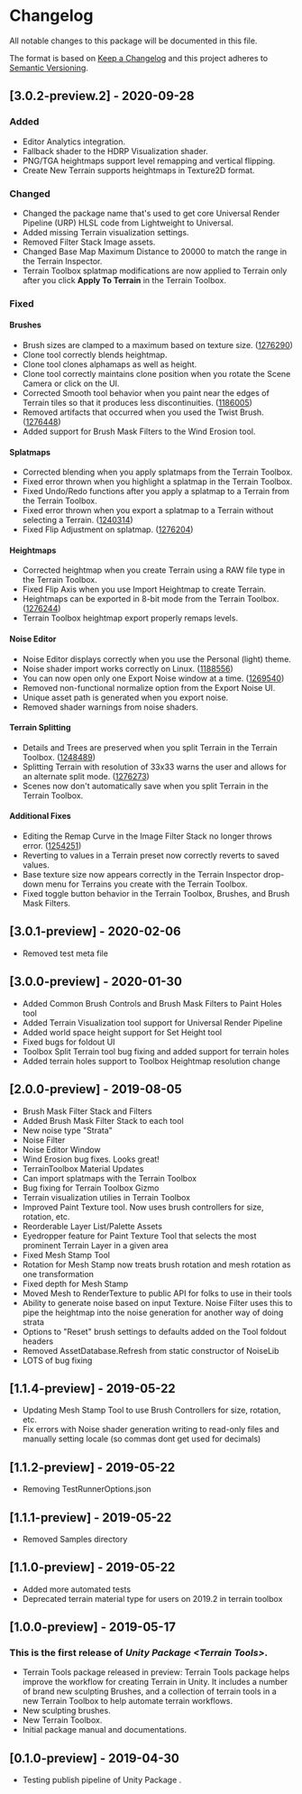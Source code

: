 # Changelog
All notable changes to this package will be documented in this file.

The format is based on [Keep a Changelog](http://keepachangelog.com/en/1.0.0/)
and this project adheres to [Semantic Versioning](http://semver.org/spec/v2.0.0.html).

## [3.0.2-preview.2] - 2020-09-28
### Added
- Editor Analytics integration.
- Fallback shader to the HDRP Visualization shader.
- PNG/TGA heightmaps support level remapping and vertical flipping.
- Create New Terrain supports heightmaps in Texture2D format.

### Changed
- Changed the package name that's used to get core Universal Render Pipeline (URP) HLSL code from Lightweight to Universal.
- Added missing Terrain visualization settings.
- Removed Filter Stack Image assets.
- Changed Base Map Maximum Distance to 20000 to match the range in the Terrain Inspector.
- Terrain Toolbox splatmap modifications are now applied to Terrain only after you click **Apply To Terrain** in the Terrain Toolbox.

### Fixed
#### Brushes
- Brush sizes are clamped to a maximum based on texture size. ([1276290](https://issuetracker.unity3d.com/product/unity/issues/guid/1276290/))
- Clone tool correctly blends heightmap.
- Clone tool clones alphamaps as well as height.
- Clone tool correctly maintains clone position when you rotate the Scene Camera or click on the UI.
- Corrected Smooth tool behavior when you paint near the edges of Terrain tiles so that it produces less discontinuities. ([1186005](https://issuetracker.unity3d.com/issues/terrain-tools-terrain-gets-terraced-when-smoothed-near-the-edge-of-the-terrain-tile))
- Removed artifacts that occurred when you used the Twist Brush. ([1276448](https://issuetracker.unity3d.com/issues/terrain-tools-twist-tool-certain-values-cause-value-spikes-in-the-heightmap))
- Added support for Brush Mask Filters to the Wind Erosion tool.

#### Splatmaps
- Corrected blending when you apply splatmaps from the Terrain Toolbox.
- Fixed error thrown when you highlight a splatmap in the Terrain Toolbox.
- Fixed Undo/Redo functions after you apply a splatmap to a Terrain from the Terrain Toolbox.
- Fixed error thrown when you export a splatmap to a Terrain without selecting a Terrain. ([1240314](https://issuetracker.unity3d.com/issues/terrain-tools-terrain-toolbox-splatmap-export-to-terrain-throws-dividebyzeroexception-when-no-terrain-is-selected))
- Fixed Flip Adjustment on splatmap. ([1276204](https://issuetracker.unity3d.com/issues/terrain-tools-utilities-splatmap-flip-horizontal-and-flip-vertical-are-reversed))

#### Heightmaps
- Corrected heightmap when you create Terrain using a RAW file type in the Terrain Toolbox.
- Fixed Flip Axis when you use Import Heightmap to create Terrain.
- Heightmaps can be exported in 8-bit mode from the Terrain Toolbox. ([1276244](https://issuetracker.unity3d.com/issues/terrain-tools-toolbox-utilities-export-heightmaps-heightmap-depth-always-resets-to-16-bit))
- Terrain Toolbox heightmap export properly remaps levels.

#### Noise Editor
- Noise Editor displays correctly when you use the Personal (light) theme.
- Noise shader import works correctly on Linux. ([1188556](https://issuetracker.unity3d.com/issues/linux-adding-terrain-tools-package-makes-an-endless-loop-of-importing))
- You can now open only one Export Noise window at a time. ([1269540](https://issuetracker.unity3d.com/issues/terraintools-new-instance-of-export-noice-to-texture-window-is-created-every-time-even-though-another-is-already-open))
- Removed non-functional normalize option from the Export Noise UI.
- Unique asset path is generated when you export noise.
- Removed shader warnings from noise shaders.

#### Terrain Splitting
- Details and Trees are preserved when you split Terrain in the Terrain Toolbox. ([1248489](https://issuetracker.unity3d.com/product/unity/issues/guid/1248489/))
- Splitting Terrain with resolution of 33x33 warns the user and allows for an alternate split mode. ([1276273](https://issuetracker.unity3d.com/issues/terrain-tools-toolbox-utilities-splitting-terrain-with-heightmap-resolution-33-breaks-terrain-and-causes-error))
- Scenes now don't automatically save when you split Terrain in the Terrain Toolbox.

#### Additional Fixes
- Editing the Remap Curve in the Image Filter Stack no longer throws error. ([1254251](https://issuetracker.unity3d.com/issues/terraintools-nullreferenceexception-is-thrown-on-editing-the-remap-curve-in-the-image-filter-stack))
- Reverting to values in a Terrain preset now correctly reverts to saved values.
- Base texture size now appears correctly in the Terrain Inspector drop-down menu for Terrains you create with the Terrain Toolbox.
- Fixed toggle button behavior in the Terrain Toolbox, Brushes, and Brush Mask Filters.

## [3.0.1-preview] - 2020-02-06

- Removed test meta file

## [3.0.0-preview] - 2020-01-30

- Added Common Brush Controls and Brush Mask Filters to Paint Holes tool
- Added Terrain Visualization tool support for Universal Render Pipeline
- Added world space height support for Set Height tool
- Fixed bugs for foldout UI
- Toolbox Split Terrain tool bug fixing and added support for terrain holes
- Added terrain holes support to Toolbox Heightmap resolution change

## [2.0.0-preview] - 2019-08-05
- Brush Mask Filter Stack and Filters
- Added Brush Mask Filter Stack to each tool
- New noise type "Strata"
- Noise Filter
- Noise Editor Window
- Wind Erosion bug fixes. Looks great!
- TerrainToolbox Material Updates
- Can import splatmaps with the Terrain Toolbox
- Bug fixing for Terrain Toolbox Gizmo
- Terrain visualization utilies in Terrain Toolbox
- Improved Paint Texture tool. Now uses brush controllers for size, rotation, etc.
- Reorderable Layer List/Palette Assets
- Eyedropper feature for Paint Texture Tool that selects the most prominent Terrain Layer in a given area
- Fixed Mesh Stamp Tool
- Rotation for Mesh Stamp now treats brush rotation and mesh rotation as one transformation
- Fixed depth for Mesh Stamp
- Moved Mesh to RenderTexture to public API for folks to use in their tools
- Ability to generate noise based on input Texture. Noise Filter uses this to pipe the heightmap into the noise generation for another way of doing strata
- Options to "Reset" brush settings to defaults added on the Tool foldout headers
- Removed AssetDatabase.Refresh from static constructor of NoiseLib
- LOTS of bug fixing

## [1.1.4-preview] - 2019-05-22
- Updating Mesh Stamp Tool to use Brush Controllers for size, rotation, etc.
- Fix errors with Noise shader generation writing to read-only files and manually setting locale (so commas dont get used for decimals)

## [1.1.2-preview] - 2019-05-22
- Removing TestRunnerOptions.json

## [1.1.1-preview] - 2019-05-22
- Removed Samples directory

## [1.1.0-preview] - 2019-05-22
- Added more automated tests
- Deprecated terrain material type for users on 2019.2 in terrain toolbox

## [1.0.0-preview] - 2019-05-17

### This is the first release of *Unity Package \<Terrain Tools\>*.
- Terrain Tools package released in preview: Terrain Tools package helps improve the workflow for creating Terrain in Unity. It includes a number of brand new sculpting Brushes, and a collection of terrain tools in a new Terrain Toolbox to help automate terrain workflows.
- New sculpting brushes.
- New Terrain Toolbox.
- Initial package manual and documentations.


## [0.1.0-preview] - 2019-04-30

- Testing publish pipeline of Unity Package <Terrain Tools>.
